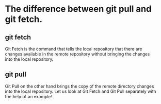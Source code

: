 # The difference between git pull and git fetch.

## git fetch

Git Fetch is the command that tells the local repository that there are changes available in the remote repository without bringing the changes into the local repository.

## git pull

Git Pull on the other hand brings the copy of the remote directory changes into the local repository. Let us look at Git Fetch and Git Pull separately with the help of an example!
